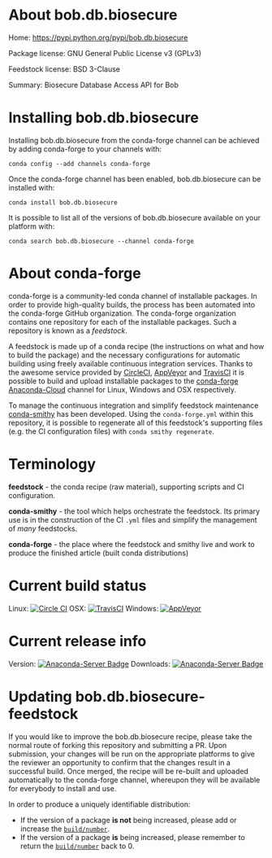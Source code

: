 About bob.db.biosecure
======================

Home: https://pypi.python.org/pypi/bob.db.biosecure

Package license: GNU General Public License v3 (GPLv3)

Feedstock license: BSD 3-Clause

Summary: Biosecure Database Access API for Bob



Installing bob.db.biosecure
===========================

Installing bob.db.biosecure from the conda-forge channel can be achieved by adding conda-forge to your channels with:

```
conda config --add channels conda-forge
```

Once the conda-forge channel has been enabled, bob.db.biosecure can be installed with:

```
conda install bob.db.biosecure
```

It is possible to list all of the versions of bob.db.biosecure available on your platform with:

```
conda search bob.db.biosecure --channel conda-forge
```


About conda-forge
=================

conda-forge is a community-led conda channel of installable packages.
In order to provide high-quality builds, the process has been automated into the
conda-forge GitHub organization. The conda-forge organization contains one repository 
for each of the installable packages. Such a repository is known as a *feedstock*.

A feedstock is made up of a conda recipe (the instructions on what and how to build
the package) and the necessary configurations for automatic building using freely
available continuous integration services. Thanks to the awesome service provided by
[CircleCI](https://circleci.com/), [AppVeyor](http://www.appveyor.com/)
and [TravisCI](https://travis-ci.org/) it is possible to build and upload installable
packages to the [conda-forge](https://anaconda.org/conda-forge)
[Anaconda-Cloud](http://docs.anaconda.org/) channel for Linux, Windows and OSX respectively.

To manage the continuous integration and simplify feedstock maintenance
[conda-smithy](http://github.com/conda-forge/conda-smithy) has been developed.
Using the ``conda-forge.yml`` within this repository, it is possible to regenerate all of
this feedstock's supporting files (e.g. the CI configuration files) with ``conda smithy regenerate``.


Terminology
===========

**feedstock** - the conda recipe (raw material), supporting scripts and CI configuration.

**conda-smithy** - the tool which helps orchestrate the feedstock.
                   Its primary use is in the construction of the CI ``.yml`` files
                   and simplify the management of *many* feedstocks.

**conda-forge** - the place where the feedstock and smithy live and work to
                  produce the finished article (built conda distributions)

Current build status
====================
Linux: [![Circle CI](https://circleci.com/gh/conda-forge/bob.db.biosecure-feedstock.svg?style=svg)](https://circleci.com/gh/conda-forge/bob.db.biosecure-feedstock)
OSX: [![TravisCI](https://travis-ci.org/conda-forge/bob.db.biosecure-feedstock.svg?branch=master)](https://travis-ci.org/conda-forge/bob.db.biosecure-feedstock) 
Windows: [![AppVeyor](https://ci.appveyor.com/api/projects/status/github/conda-forge/bob.db.biosecure-feedstock?svg=True)](https://ci.appveyor.com/project/conda-forge/bob.db.biosecure-feedstock/branch/master)

Current release info
====================
Version: [![Anaconda-Server Badge](https://anaconda.org/conda-forge/bob.db.biosecure/badges/version.svg)](https://anaconda.org/conda-forge/bob.db.biosecure)
Downloads: [![Anaconda-Server Badge](https://anaconda.org/conda-forge/bob.db.biosecure/badges/downloads.svg)](https://anaconda.org/conda-forge/bob.db.biosecure)


Updating bob.db.biosecure-feedstock
===================================

If you would like to improve the bob.db.biosecure recipe, please take the normal
route of forking this repository and submitting a PR. Upon submission, your changes will
be run on the appropriate platforms to give the reviewer an opportunity to confirm that the
changes result in a successful build. Once merged, the recipe will be re-built and uploaded
automatically to the conda-forge channel, whereupon they will be available for everybody to
install and use.

In order to produce a uniquely identifiable distribution:
 * If the version of a package **is not** being increased, please add or increase
   the [``build/number``](http://conda.pydata.org/docs/building/meta-yaml.html#build-number-and-string). 
 * If the version of a package **is** being increased, please remember to return
   the [``build/number``](http://conda.pydata.org/docs/building/meta-yaml.html#build-number-and-string)
   back to 0.

